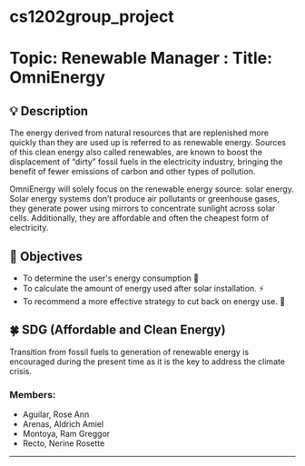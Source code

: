 # cs1202group_project

# Topic: Renewable Manager : Title: OmniEnergy
    
## :bulb: Description
The energy derived from natural resources that are replenished more quickly than they are used up is referred to as renewable energy. Sources of this clean energy also called renewables, are known to boost the displacement of “dirty” fossil fuels in the electricity industry, bringing the benefit of fewer emissions of carbon and other types of pollution. 

OmniEnergy will solely focus on the renewable energy source: solar energy. Solar energy systems don’t produce air pollutants or greenhouse gases, they generate power using mirrors to concentrate sunlight across solar cells. Additionally, they are affordable and often the cheapest form of electricity. 

## :mag_right: Objectives
+ To determine the user's energy consumption :electric_plug:
+ To calculate the amount of energy used after solar installation. :zap:
+ To recommend a more effective strategy to cut back on energy use. :house_with_garden:


## :four_leaf_clover: SDG (Affordable and Clean Energy) 
Transition from fossil fuels to generation of renewable energy is encouraged during the present time as it is the key to address the climate crisis.


### Members:
- Aguilar, Rose Ann
- Arenas, Aldrich Amiel
- Montoya, Ram Greggor
- Recto, Nerine Rosette
---
